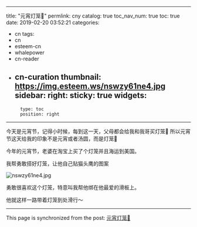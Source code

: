 
---
title: "元宵灯笼🏮"
permlink: cny
catalog: true
toc_nav_num: true
toc: true
date: 2019-02-20 03:52:21
categories:
- cn
tags:
- cn
- esteem-cn
- whalepower
- cn-reader
- cn-curation
thumbnail: https://img.esteem.ws/nswzy61ne4.jpg
sidebar:
    right:
        sticky: true
widgets:
    -
        type: toc
        position: right
---


今天是元宵节，记得小时候，每到这一天，父母都会给我和我哥买灯笼🏮
所以元宵节这天给我的印象不是元宵或者汤圆，而是灯笼🏮

今年的元宵节，老婆在淘宝上买了个灯笼并且海运到美国。

我帮勇敢搭好灯笼，让他自己贴猫头鹰的图案

![nswzy61ne4.jpg](https://img.esteem.ws/nswzy61ne4.jpg)


勇敢很喜欢这个灯笼，特意叫我帮他绑在他最爱的滑板上。

他就这样一路带着灯笼到处滑行～



- - -

This page is synchronized from the post: [元宵灯笼🏮](https://steemit.com/@ericet/cny)
